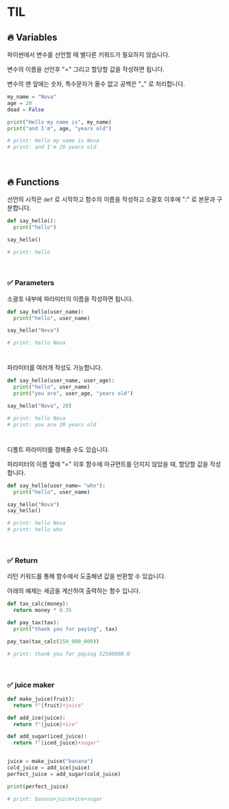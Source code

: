 # TIL

## 🔥 Variables

파이썬에서 변수를 선언할 때 별다른 키워드가 필요하지 않습니다.

변수의 이름을 선언후 "=" 그리고 할당할 값을 작성하면 됩니다.

변수의 맨 앞에는 숫자, 특수문자가 올수 없고 공백은 "_" 로 처리합니다. 

~~~ python
my_name = "Nova"
age = 20
dead = False

print("Hello my name is", my_name)
print("and I'm", age, "years old")

# print: Hello my name is Nova
# print: and I'm 20 years old
~~~

<br>

## 🔥 Functions

선언의 시작은 `def` 로 시작하고 함수의 이름을 작성하고 소괄호 이후에 ":" 로 본문과 구분합니다.

~~~ python
def say_hello():
  print("hello")

say_hello()

# print: hello
~~~

<br>

### ✅ Parameters

소괄호 내부에 파라미터의 이름을 작성하면 됩니다.

~~~ python
def say_hello(user_name):
  print("hello", user_name)

say_hello("Nova")

# print: hello Nova
~~~

#

파라미터를 여러개 작성도 가능합니다.

~~~ python
def say_hello(user_name, user_age):
  print("hello", user_name)
  print("you are", user_age, "years old")

say_hello("Nova", 20)

# print: hello Nova
# print: you are 20 years old
~~~

#

디폴트 파라미터를 정해줄 수도 있습니다.

파라미터의 이름 옆에 "=" 이후 함수에 아규먼트를 던지지 않았을 때, 할당할 값을 작성합니다.

~~~ python
def say_hello(user_name= "who"):
  print("hello", user_name)

say_hello("Nova")
say_hello()

# print: hello Nova
# print: hello who
~~~

<br>

### ✅ Return

리턴 키워드를 통해 함수에서 도출해낸 값을 반환할 수 있습니다.

아래의 예제는 세금을 계산하여 출력하는 함수 입니다.

~~~ python
def tax_calc(money):
  return money * 0.35

def pay_tax(tax):
  print("thank you for paying", tax)

pay_tax(tax_calc(150_000_000))

# print: thank you for paying 52500000.0
~~~

<br>

### ✅ juice maker

~~~ python
def make_juice(fruit):
  return f"{fruit}+juice"

def add_ice(juice):
  return f"{juice}+ice"

def add_sugar(iced_juice):
  return f"{iced_juice}+sugar"


juice = make_juice("banana")
cold_juice = add_ice(juice)
perfect_juice = add_sugar(cold_juice)

print(perfect_juice)

# print: banana+juice+ice+sugar
~~~
